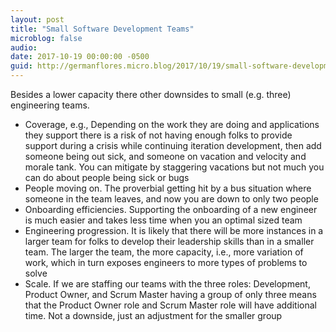 ```yaml
---
layout: post
title: "Small Software Development Teams"
microblog: false
audio: 
date: 2017-10-19 00:00:00 -0500
guid: http://germanflores.micro.blog/2017/10/19/small-software-development.html
---
```

Besides a lower capacity there other downsides to small (e.g. three) engineering teams.

* Coverage, e.g., Depending on the work they are doing and applications they support there is a risk of not having enough folks to provide support during a crisis while continuing iteration development, then add someone being out sick, and someone on vacation and velocity and morale tank. You can mitigate by staggering vacations but not much you can do about people being sick or bugs
* People moving on. The proverbial getting hit by a bus situation where someone in the team leaves, and now you are down to only two people
* Onboarding efficiencies. Supporting the onboarding of a new engineer is much easier and takes less time when you an optimal sized team
* Engineering progression. It is likely that there will be more instances in a larger team for folks to develop their leadership skills than in a smaller team. The larger the team, the more capacity, i.e., more variation of work, which in turn exposes engineers to more types of problems to solve
* Scale. If we are staffing our teams with the three roles: Development, Product Owner, and Scrum Master having a group of only three means that the Product Owner role and Scrum Master role will have additional time. Not a downside, just an adjustment for the smaller group
